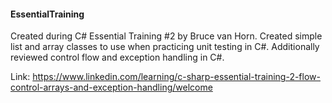 #### EssentialTraining 

Created during C# Essential Training #2 by Bruce van Horn. Created simple list and array classes to use when practicing unit testing in C#. Additionally reviewed control flow and exception handling in C#. 

Link: https://www.linkedin.com/learning/c-sharp-essential-training-2-flow-control-arrays-and-exception-handling/welcome

